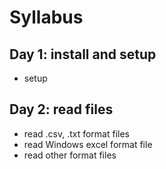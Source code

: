 Syllabus
==========

## Day 1: install and setup
* setup 

## Day 2: read files
* read .csv, .txt format files
* read Windows excel format file
* read other format files

## 